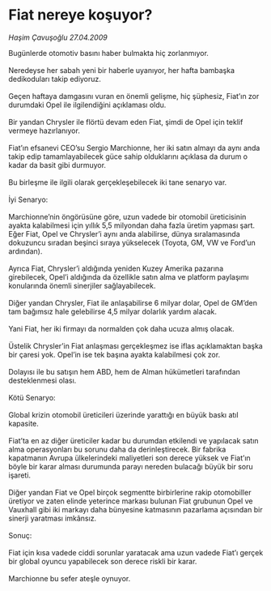 # Fiat nereye koşuyor?

*Haşim Çavuşoğlu 27.04.2009*

<div class="taraf_structure_2col_1zq">
<div class="margen_n">



 <p>Bugünlerde otomotiv basını haber bulmakta hiç zorlanmıyor. <br/><br/>Neredeyse her sabah yeni bir haberle uyanıyor, her hafta bambaşka dedikoduları takip ediyoruz. <br/><br/>Geçen haftaya damgasını vuran en önemli gelişme, hiç şüphesiz, Fiat’ın zor durumdaki Opel ile ilgilendiğini açıklaması oldu. <br/><br/>Bir yandan Chrysler ile flörtü devam eden Fiat, şimdi de Opel için teklif vermeye hazırlanıyor. <br/><br/>Fiat’ın efsanevi CEO’su Sergio Marchionne, her iki satın almayı da aynı anda takip edip tamamlayabilecek güce sahip olduklarını açıklasa da durum o kadar da basit gibi durmuyor. <br/><br/>Bu birleşme ile ilgili olarak gerçekleşebilecek iki tane senaryo var. <br/><br/>İyi Senaryo: <br/><br/>Marchionne’nin öngörüsüne göre, uzun vadede bir otomobil üreticisinin ayakta kalabilmesi için yıllık 5,5 milyondan daha fazla üretim yapması şart. Eğer Fiat, Opel ve Chrysler’i aynı anda alabilirse, dünya sıralamasında dokuzuncu sıradan beşinci sıraya yükselecek (Toyota, GM, VW ve Ford’un ardından). <br/><br/>Ayrıca Fiat, Chrysler’i aldığında yeniden Kuzey Amerika pazarına girebilecek, Opel’i aldığında da özellikle satın alma ve platform paylaşımı konularında önemli sinerjiler sağlayabilecek. <br/><br/>Diğer yandan Chrysler, Fiat ile anlaşabilirse 6 milyar dolar, Opel de GM’den tam bağımsız hale gelebilirse 4,5 milyar dolarlık yardım alacak. <br/><br/>Yani Fiat, her iki firmayı da normalden çok daha ucuza almış olacak. <br/><br/>Üstelik Chrysler’in Fiat anlaşması gerçekleşmez ise iflas açıklamaktan başka bir çaresi yok. Opel’in ise tek başına ayakta kalabilmesi çok zor. <br/><br/>Dolayısı ile bu satışın hem ABD, hem de Alman hükümetleri tarafından desteklenmesi olası. <br/><br/>Kötü Senaryo: <br/><br/>Global krizin otomobil üreticileri üzerinde yarattığı en büyük baskı atıl kapasite. <br/><br/>Fiat’ta en az diğer üreticiler kadar bu durumdan etkilendi ve yapılacak satın alma operasyonları bu sorunu daha da derinleştirecek. Bir fabrika kapatmanın Avrupa ülkelerindeki maliyetleri son derece yüksek ve Fiat’ın böyle bir karar alması durumunda parayı nereden bulacağı büyük bir soru işareti. <br/><br/>Diğer yandan Fiat ve Opel birçok segmentte birbirlerine rakip otomobiller üretiyor ve zaten elinde yeterince markası bulunan Fiat grubunun Opel ve Vauxhall gibi iki markayı daha bünyesine katmasının pazarlama açısından bir sinerji yaratması imkânsız. <br/><br/>Sonuç: <br/><br/>Fiat için kısa vadede ciddi sorunlar yaratacak ama uzun vadede Fiat’ı gerçek bir global oyuncu yapabilecek son derece riskli bir karar. <br/><br/>Marchionne bu sefer ateşle oynuyor.</p>
<br/>
<br/>
<br/>



<br/>


<div id="taraf_not">
</div>

</div>


</div>
